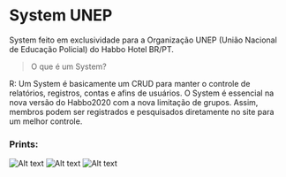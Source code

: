 # System UNEP
System feito em exclusividade para a Organização UNEP (União Nacional de Educação Policial) do Habbo Hotel BR/PT.

> O que é um System?

R: Um System é basicamente um CRUD para manter o controle de relatórios, registros, contas e afins de usuários. O System é essencial na nova versão do Habbo2020 com a nova limitação de grupos. Assim, membros podem ser registrados e pesquisados diretamente no site para um melhor controle.

### Prints:
![Alt text](https://github.com/the1scient/system-unep/blob/main/Captura%20de%20tela%20de%202021-01-18%2001-45-52.png?raw=true "Página Inicial")
![Alt text](https://github.com/the1scient/system-unep/blob/main/Captura%20de%20tela%20de%202021-01-18%2001-46-05.png?raw=true "Seleção de Documentos")
![Alt text](https://github.com/the1scient/system-unep/blob/main/Captura%20de%20tela%20de%202021-01-18%2001-46-47.png?raw=true "Visualização de logs")


